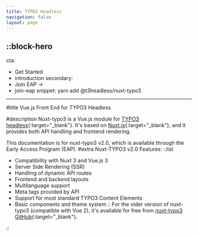 ```yaml
---
title: TYPO3 Headless
navigation: false
layout: page
---
```


::block-hero
---
cta:
  - Get Started
  - introduction
secondary:
  - Join EAP →
  - join-eap
snippet: yarn add @t3headless/nuxt-typo3
---

#title
Vue.js Front End for TYPO3 Headless

#description
Nuxt-typo3 is a Vue.js module for [TYPO3 headless](https://github.com/TYPO3-Headless/headless){:target="_blank"}. It's based on [Nuxt.js](https://nuxt.com/){:target="_blank"}, and it provides both API handling and frontend rendering. 

This documentation is for nuxt-typo3 v2.0, which is available through the Early Access Program (EAP).
#extra
Nuxt-TYPO3 v2.0 Features:
::list
- Compatibility with Nuxt 3 and Vue.js 3 
- Server Side Rendering (SSR)
- Handling of dynamic API routes
- Frontend and backend layouts
- Multilanguage support
- Meta tags provided by API
- Support for most standard TYPO3 Content Elements
- Basic components and theme system
::
For the older version of nuxt-typo3 (compatible with Vue 2), it's available for free from [nuxt-typo3 GitHub](https://github.com/TYPO3-Headless/nuxt-typo3){:target="_blank"}. 

::
